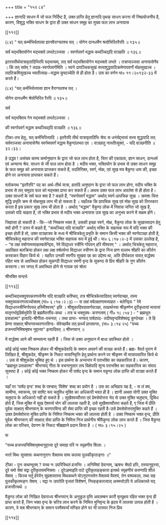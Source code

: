 +++
title = "१५२ ८४"

+++
ज्ञानादि साधन में जो फल निर्दिष्ट है, उक्त प्राप्ति हेतु ज्ञानादि पृथक् साधन करना भी निष्प्रयोजनीय है, कारण, विशुद्ध भक्ति साधन के द्वारा ही उक्त साधन समूह का मुख्य फल लाभ अनायास 

[[११२]] 



(८४) " यत् कर्म्मभिर्यतपसा ज्ञानवैराग्यतश्च यत् । योगेन दानधर्मेण श्रयोभिरितरैरपि ॥ १३५॥ 

सर्वं मद्भक्तियोगेन मद्भक्तो लभतेऽञ्जसा । स्वर्गापवर्ग मद्धाम कथञ्चिद्यदि वाञ्छति ॥ १३६॥ 

इतरस्तीर्थयात्रावृतादिभिरपि यद्भाव्यम्, तत् सर्वं मद्भक्तियोगेन मद्भक्तो लभते । तत्राप्यञ्जसा अनायासेनैव । किं तत् सर्वम् ? तदाह-स्वर्गापवर्गमिति । स्वर्गः प्रापञ्चिकसुखं सत्त्वशुद्धयादिक्रमेणापवर्गो मोक्षसुखञ्च । तदतिक्रमिसुखञ्च भवतीत्याह--मद्धाम कुष्ठञ्चेति से ही होता है। उस का वर्णन भा० ११।२०१३२-३३ में करते हैं। 

(८४) "यत् कर्मभिर्यत्तपसा ज्ञान वैराग्यतश्च यत् । 

योगेन दानधर्मेण श्रेयोभिरित रैरपि ॥ १३५॥ 

सर्व 

सर्वं मद्भक्तिय गेन मद्भक्तो लभतेऽञ्जसा । 

की स्वर्गापवर्ग मद्धाम कथञ्चिद्यदि वाञ्छति ॥ १३६॥ 

टीका-तत्र हेतुः, यत् कर्मभिरित्यादि । इतरैरपि तीर्थ यात्रावृतादिभिः श्रेयः स धनंर्यद्द्भाव्यं सत्त्व शुद्धयादि तत् सर्वमञ्जसा अनायासेनैव स्वर्गमपवर्गं मद्धाम वैकुण्ठंलभत एव । वाञ्छातु नास्तीत्युक्तं, - यदि वाञ्छनीति ॥३२।३३। 

हे उद्धव ! असंख्य काम्य कर्मानुष्ठान के द्वारा जो फल लाभ होता है, चित्त की एकाग्रता, ज्ञान साधन, दानधर्म एवं अन्यान्य श्रेय. साधन से जी फल लाभ होता है । मदीय भक्त, भक्तियोग के प्रभाव से उक्त साधन समूह के फल समूह को अनायास प्राप्तकर सकते हैं, तदतिरिक्त, स्वर्ग, मोक्ष, एवं सुख मय बैकुण्ठ धाम की, इच्छा होने पर अनायास प्राप्तकर सकते हैं। 

श्लोकस्थ "इतरैरपि" पद का अर्थ-तीर्थ यात्रा, व्रतादि अनुष्ठान के द्वारा जो फल लाभ होगा, मदीय भक्ति के प्रभाव से तत् समुदय फल को मद्भक्त प्राप्त कर सकते हैं। अथच उक्त फल लाभ अवलेश से ही होता है। उक्त साधनों के सर्व फल क्या है ? कहते हैं, “स्वर्गापवर्गं मद्धाम” अर्थात् स्वर्ग-प्रापचिक सुख । क्रमशः चित्त शुद्धि प्रभृति क्रम से मोक्षसुख लाभ भी हो सकता है । यहाँतक कि प्रापचिक सुख एवं मोक्ष सुख को तिरस्कार करता है इस प्रकार सुख लाभ भी होता है । अर्थात् "मद्धाम" वैकुण्ठ लोक में निवास जनित जो सुख है, उसको यदि चाहता है, तो भक्ति प्रभाव से मदीय भक्त अनायास उस सुख का अनुभव करने में सक्षम होंगे। 

जिज्ञासा हो सकती है - कि--जो निष्काम भक्त है, उसकी इच्छा स्वर्ग, मोक्ष, वैकुण्ठ लोक के सुखास्वादन हेतु क्यों होगी ? उत्तर में कहते हैं, "कथञ्चित् यदि वाञ्छति" अर्थात् भक्ति के सहायक रूप में यदि भक्त की इच्छा होती है तो, उक्त वाञ्छात्रय के मध्य में श्रीचित्रकेतु प्रभृति के समान किसी भक्त की स्वर्गवाञ्छा होती है, श्रीचित्रकेतु महाराज की स्वर्गवाञ्छा भक्ति सहायक रूप में हुई थी। भा० ६।१७।२-३ में उसका उल्लेख है, – “स लक्षं वर्षाणामव्याहतबलेन्द्रियः, रेमे विद्याधर स्त्रीभि र्गापयन् हरि मीश्वरम् " । अर्थात् चित्रकेतु महाराज, अप्रतिहत बलक्रिया होकर लक्ष लक्ष वर्षपर्यन्त विद्याधर स्त्रीगण के द्वारा निज प्राण वल्लभ श्रीहरि का कीर्तन करवाकर विहार किये थे । यहाँपर उनकी स्वर्गीय सुखवा छा का उद्देश्य था, अति दीर्घकाल यावत् वार्द्धक्य रहित भाव से अवस्थित होकर सुकण्ठी विद्याधर रमणी वृन्द के सुकण्ठ से प्रिय श्रीहरि के गुण कीर्तन करवाना। मर जगत् में अवस्थित होने से गायक एवं श्रोता 

श्रीभक्ति सन्दर्भः 

[[११३]]

कथञ्चिद्भक्तुयपकरणत्वेनैव यदि वाञ्छति कश्चित्, तत्र श्रीचित्रकेत्वादिवत् स्वर्गवाच्छा, तस्य भक्तुयपकरणत्वञ्चोक्तम् (भा० ६।१७।२।३) -- स लक्षं वर्षलक्षाणामव्याहत - बलेन्द्रियः " रेमे विद्याधरस्त्रीभिर्गापयत् हरिमीश्वरम्" इति । श्रीशुकादिवदपवर्गवाञ्छा, तत्प्रार्थनया श्रीकृष्णेन दूरीकृतायां मायायां मातृगर्भाद्वहिर्बभुवेति हि ब्रह्मवैवर्त्तीय-कथा । तत्र च भक्तुयष- करणत्वम् ( गी० १८।५४ ) - " ब्रह्मभूतः प्रसन्नात्मा" इत्यादि-श्रीगीता-वचनात् । तथा प्राप्त- भगवत् पार्षदपद- तदीयवृन्दविशेषवद्व कुण्ठेच्छा । ते हि प्रेम्णा साक्षात् श्रीभगवच्चरणारविन्द- सेवेच्छयैव तत् प्रार्थ्यं प्राप्तवन्तः, (भा० ३।१४ २५) "यच्च व्रजन्त्यनिमिषामृषभ नुवृत्त्या" इत्यादिवत् ॥ श्रीभगवान् ॥ 

में वार्द्धक्य आने की सम्भावना रहती है । जिस से उक्त अनुष्ठान में बाधा उपस्थित होतो । 

कोई कोई भक्त निष्काम होकर भी श्रीशुकदेवादि के समान अपवर्ग की वाञ्छा करते हैं। ब्रह्म- वैवर्त पुराण में लिखित है, श्रीशुकदेव, श्रीकृष्ण के निकट मायानिवृत्ति हेतु प्रार्थना करने पर श्रीकृष्ण भी मायापसारित किये थे । उस से श्रीशुकदेव भूमिष्ठ हुए थे । इस प्रार्थना के अभ्यन्तर में पराभक्ति का सहकारित्व है। कारण, "ब्रह्मभूत प्रसन्नात्मा" श्रीभगवद् गीता के वचनानुसार लय विक्षेपादि शून्य पराभक्ति का सहकारित्व का संवाद सुस्पष्ट है । कोई कोई भक्त निष्काम होकर भी पार्षद वृन्द के समान वकुण्ठ लोक प्राप्ति की वाञ्छा करते हैं । 

यहाँ पर 'पार्षद वृन्द' शब्द के पश्चात् 'विशेष' शब्द का प्रयोग है । उस का अभिप्राय यह है, - स लं क्य, सामीप्य, स्वारूप्य, एवं साष्टि रूप चतुविध मुक्ति का अधिकारी भवत ही है । ज्ञानी अथवा योगी उक्त मुक्ति चतुष्टय के अधिकारो नहीं हो सकते हैं । सुखैश्वर्य्योत्तरा एवं प्रेमसेवोत्तरा भेद से उक्त मुक्ति चतुष्टय, द्विबिध होते हैं, जिस मुक्ति में सुख ऐश्वर्य्य भोग की लालसा रहती है, उसे सुखैश्वर्य्योत्तरा कहते हैं, ए जिस में प्रीति पूर्वक साक्षात् श्रीभगवान् के चरणारविन्द की सेवा प्राप्ति की इच्छा रहती है-उसे प्रेमसेवोत्तरामुक्ति कहते हैं । उक्त प्रेमसेवोत्तरा मुक्ति प्राप्ति के निमित्त निष्काम भक्त की लालसा होती है । उक्त निष्काम भक्त वृन्द, प्रीति पूर्वक श्रीभगवान् की साक्षात् सेवा प्राप्ति के निमित्त निज प्रार्थनीय श्रीवैकुण्ठ लोक लाभ करते हैं । जिस वैकुण्ठ लोक का परिचय, देवगण के निकट श्रीब्रह्माने प्रदान किया है । ( भा० ३।१५।२५ ) 

फ 

"यच्च व्रजन्त्यनिमिषाभृषभानुवृत्त्या दूरे यमाह्य परि नः स्पृहणीय शिलाः । 

भर्त्ता मिथः सुयशसः कथनानुरागः वैक्लव्य वाष्प कलया पुलकीकृताङ्गाः ॥" 

टीका - पुनः कथम्भूतम् ? यच्च नः उपरिस्थितं व्रजन्ति । अनिमिषां देवानाम्, ऋषभः श्रेष्ठो हरिः, तस्यानुवृत्त्या, दूरे यमो येषां यद्वा दूरीकृतयमनियमाः । दूरेऽहमाइति पाटे दूरीकृताहङ्कारा इत्यर्थः स्पृहणीयं करुणादि शीलं येषाम् । किञ्च भर्तु र्हरेर्यन् सुप्रशस्तस्य मिथकथने योऽनुरागस्तेन वैक्लव्यं वैवश्यं, तेन वाष्पकला, तथा सह पुलकीकृतमङ्गः येषाम् । यद्वा नः उपरोति वृजतां विशेषणं, निरहङ्कारत्वात् अस्मत्तोऽपि ये अधिकास्ते यद् व्रजन्तीत्यर्थः ॥ 

वैकुण्ठ लोक को निखिल देवाराध्य श्रीभगवान् के अनुकूल वृत्ति अवलम्बन कारी मृत्युक्षय रहित भक्त वृन्द ही प्राप्त करते हैं, जिन भक्त वृन्द के चरित्र लाभ करने के निमित्त मुनिवृन्द के हृदय में लालसा उत्पन्न होती है । कारण, वे सब श्रीभगवान् के समान परमैश्वर्य्यं मण्डित होने पर भी परस्पर निज प्रिय 


[[११४]] 
